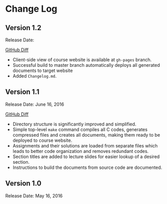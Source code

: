 # Change Log

## Version 1.2

Release Date:

[GitHub Diff](https://github.com/ghorbanzade/umb-cs240-2016s/compare/v1.1...v1.2)

* Client-side view of course website is available at `gh-pages` branch.
* Successful build to master branch automatically deploys all generated
  documents to target website
* Added `Changelog.md`.

## Version 1.1

Release Date: June 16, 2016

[GitHub Diff](https://github.com/ghorbanzade/umb-cs240-2016s/compare/v1.0...v1.1)

* Directory structure is significantly improved and simplified.
* Simple top-level `make` command compiles all C codes, generates compressed
  files and creates all documents, making them ready to be deployed to course
  website.
* Assignments and their solutions are loaded from separate files which leads
  to better code organization and removes redundant codes.
* Section titles are added to lecture slides for easier lookup of a desired
  section.
* Instructions to build the documents from source code are documented.

## Version 1.0

Release Date: May 16, 2016
